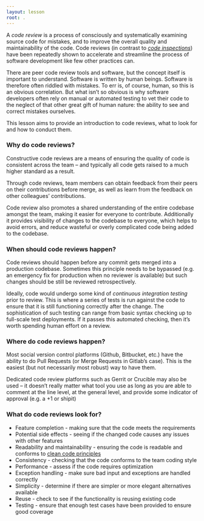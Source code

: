 ```yaml
---
layout: lesson
root: .
---
```

A *code review* is a process of consciously and systematically examining source code for mistakes, and to improve
the overall quality and maintainability of the code. Code reviews 
(in contrast to [*code inspections*](http://www.methodsandtools.com/archive/archive.php?id=66)) 
have been 
repeatedly shown to accelerate and streamline the process of software development like few other practices can. 

There are peer code review tools and software, but the concept itself is important to understand. Software is written by
human beings. Software is therefore often riddled with mistakes. To err is, of course, human, so this
is an obvious correlation. But what isn’t so obvious is why software developers often rely on manual or 
automated testing to vet their code to the neglect of that other great gift of human nature: the ability 
to see and correct mistakes ourselves. 

This lesson aims to provide an introduction to code reviews, what to look for and how to conduct them.

### Why do code reviews?

Constructive code reviews are a means of ensuring the quality of code is consistent across the team – and typically all 
code gets raised to a much higher standard as a result. 

Through code reviews, team members can obtain feedback from their 
peers on their contributions before merge, as well as learn from the feedback on other colleagues’ contributions. 

Code review also promotes a shared understanding of the entire codebase amongst the team, making it easier for everyone to 
contribute. Additionally it provides visibility of changes to the codebase to everyone, which helps to avoid errors, and 
reduce wasteful or overly complicated code being added to the codebase.

### When should code reviews happen?

Code reviews should happen before any commit gets merged into a production codebase. Sometimes this principle needs to be 
bypassed (e.g. an emergency fix for production when no reviewer is available) but such changes should be still be reviewed retrospectively.

Ideally, code would undergo some kind of *continuous integration testing* prior to review. This is where a series of tests is run
against the code to ensure that it is still functioning correctly after the change. The sophistication of such 
testing can range from basic syntax checking up to full-scale test deployments. If it passes this automated checking, 
then it’s worth spending human effort on a review.

### Where do code reviews happen?

Most social version control platforms (Github, Bitbucket, etc.) have the ability to do Pull Requests (or Merge Requests in Gitlab’s case). 
This is the easiest (but not necessarily most robust) way to have them.

Dedicated code review platforms such as Gerrit or Crucible may also be used – it doesn’t really matter what tool you use as long 
as you are able to comment at the line level, at the general level, and provide some indicator of approval (e.g. a +1 or shipit)

### What do code reviews look for?

* Feature completion - making sure that the code meets the requirements
* Potential side effects - seeing if the changed code causes any issues with other features
* Readability and maintainability - ensuring the code is readable and conforms to 
[clean code principles](http://www.goodreads.com/book/show/3735293-clean-code)
* Consistency - checking that the code conforms to the team coding style
* Performance - assess if the code requires optimization
* Exception handling - make sure bad input and exceptions are handled correctly
* Simplicity - determine if there are simpler or more elegant alternatives available
* Reuse - check to see if the functionality is reusing existing code
* Testing - ensure that enough test cases have been provided to ensure good coverage